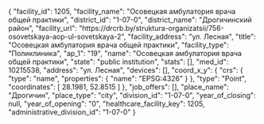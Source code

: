{
    "facility_id": 1205,
    "facility_name": "Осовецкая амбулатория врача общей практики",
    "district_id": "1-07-0",
    "district_name": "Дрогичинский район",
    "facility_url": "https:\/\/drcrb.by\/struktura-organizatsii\/756-osovetskaya-aop-ul-sovetskaya-2",
    "facility_address": "ул. Лесная",
    "title": "Осовецкая амбулатория врача общей практики",
    "facility_type": "Поликлиника",
    "ap_1": "19",
    "name": "Осовецкая амбулатория врача общей практики",
    "state": "public institution",
    "stats": [],
    "med_id": 10215538,
    "address": "ул. Лесная",
    "devices": [],
    "coord_x_y": {
        "crs": {
            "type": "name",
            "properties": {
                "name": "EPSG:4326"
            }
        },
        "type": "Point",
        "coordinates": [
            28.1981,
            52.8515
        ]
    },
    "job_offers": [],
    "place_name": "Дрогичин",
    "place_type": "city",
    "division_id": "1-07-0",
    "year_of_closing": null,
    "year_of_opening": "0",
    "healthcare_facility_key": 1205,
    "administrative_division_id": "1-07-0"
}